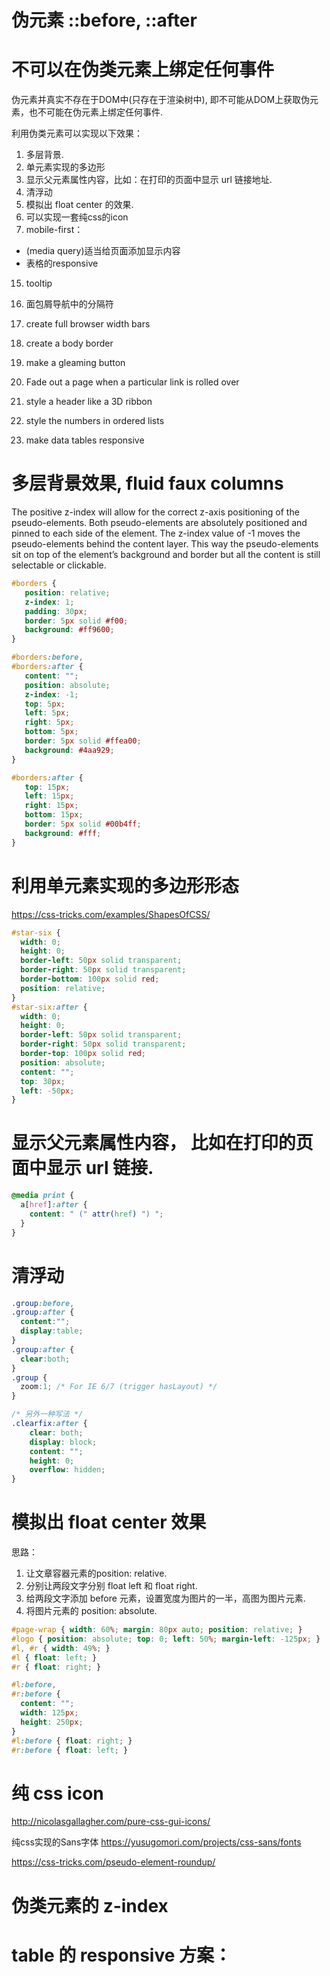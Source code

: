 # 伪元素 ::before, ::after
# 不可以在伪类元素上绑定任何事件
伪元素并真实不存在于DOM中(只存在于渲染树中), 即不可能从DOM上获取伪元素，也不可能在伪元素上绑定任何事件.


利用伪类元素可以实现以下效果：
1. 多层背景.
2. 单元素实现的多边形
3. 显示父元素属性内容，比如：在打印的页面中显示 url 链接地址.
4. 清浮动
5. 模拟出 float center 的效果.
6. 可以实现一套纯css的icon
7. mobile-first： 
  * (media query)适当给页面添加显示内容
  * 表格的responsive
15. tooltip
16. 面包屑导航中的分隔符

8. create full browser width bars
9. create a body border
10. make a gleaming button
11. Fade out a page when a particular link is rolled over
12. style a header like a 3D ribbon
13. style the numbers in ordered lists
14. make data tables responsive







# 多层背景效果, fluid faux columns
 The positive z-index will allow for the correct z-axis positioning of the pseudo-elements.
 Both pseudo-elements are absolutely positioned and pinned to each side of the element. 
 The z-index value of -1 moves the pseudo-elements behind the content layer. 
 This way the pseudo-elements sit on top of the element’s background and border but all the content is still selectable or clickable.

```css
#borders {
   position: relative;
   z-index: 1;
   padding: 30px;
   border: 5px solid #f00;
   background: #ff9600;
}

#borders:before,
#borders:after {
   content: "";
   position: absolute;
   z-index: -1;
   top: 5px;
   left: 5px;
   right: 5px;
   bottom: 5px;
   border: 5px solid #ffea00;
   background: #4aa929;
}

#borders:after {
   top: 15px;
   left: 15px;
   right: 15px;
   bottom: 15px;
   border: 5px solid #00b4ff;
   background: #fff;
}

```


# 利用单元素实现的多边形形态
https://css-tricks.com/examples/ShapesOfCSS/

```css
#star-six {
  width: 0;
  height: 0;
  border-left: 50px solid transparent;
  border-right: 50px solid transparent;
  border-bottom: 100px solid red;
  position: relative;
}
#star-six:after {
  width: 0;
  height: 0;
  border-left: 50px solid transparent;
  border-right: 50px solid transparent;
  border-top: 100px solid red;
  position: absolute;
  content: "";
  top: 30px;
  left: -50px;
}
```


# 显示父元素属性内容， 比如在打印的页面中显示 url 链接.
```css
@media print {
  a[href]:after {
    content: " (" attr(href) ") ";
  }
}
```

# 清浮动
```css
.group:before,
.group:after {
  content:"";
  display:table;
}
.group:after {
  clear:both;
}
.group {
  zoom:1; /* For IE 6/7 (trigger hasLayout) */
}

/* 另外一种写法 */
.clearfix:after {
	clear: both;
	display: block;
	content: "";
	height: 0;
	overflow: hidden;
}

```

# 模拟出 float center 效果
思路：
1. 让文章容器元素的position: relative.
2. 分别让两段文字分别 float left 和 float right.
3. 给两段文字添加 before 元素，设置宽度为图片的一半，高图为图片元素.
4. 将图片元素的 position: absolute.

```css
#page-wrap { width: 60%; margin: 80px auto; position: relative; }	
#logo { position: absolute; top: 0; left: 50%; margin-left: -125px; }
#l, #r { width: 49%; }
#l { float: left; }
#r { float: right; }

#l:before, 
#r:before { 
  content: ""; 
  width: 125px; 
  height: 250px; 
}
#l:before { float: right; }
#r:before { float: left; }
```

# 纯 css icon
http://nicolasgallagher.com/pure-css-gui-icons/

纯css实现的Sans字体
https://yusugomori.com/projects/css-sans/fonts





https://css-tricks.com/pseudo-element-roundup/

# 伪类元素的 z-index










# table 的 responsive 方案：
